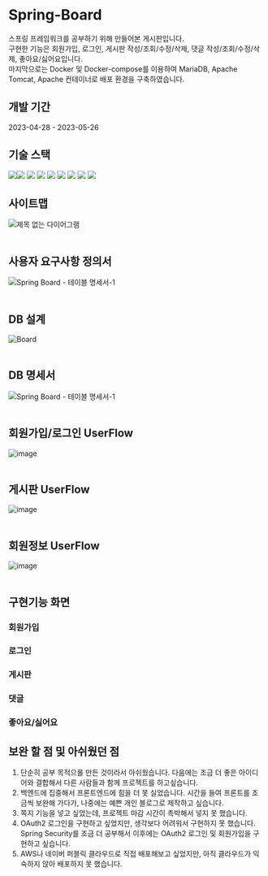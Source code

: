 # Spring-Board
스프링 프레임워크를 공부하기 위해 만들어본 게시판입니다. <br>
구현한 기능은 회원가입, 로그인, 게시판 작성/조회/수정/삭제, 댓글 작성/조회/수정/삭제, 좋아요/싫어요입니다. <br>
마지막으로는 Docker 및 Docker-compose를 이용하여 MariaDB, Apache Tomcat, Apache 컨테이너로 배포 환경을 구축하였습니다. <br>

## 개발 기간
2023-04-28 - 2023-05-26

## 기술 스택
<img src="https://img.shields.io/badge/java-007396?style=for-the-badge&logo=java&logoColor=white"><img src="https://img.shields.io/badge/html5-E34F26?style=for-the-badge&logo=html5&logoColor=white">
<img src="https://img.shields.io/badge/css-1572B6?style=for-the-badge&logo=css3&logoColor=white">
<img src="https://img.shields.io/badge/javascript-F7DF1E?style=for-the-badge&logo=javascript&logoColor=black">
<img src="https://img.shields.io/badge/mariaDB-003545?style=for-the-badge&logo=mariaDB&logoColor=white">
<img src="https://img.shields.io/badge/spring-6DB33F?style=for-the-badge&logo=spring&logoColor=white">
<img src="https://img.shields.io/badge/apache tomcat-F8DC75?style=for-the-badge&logo=apachetomcat&logoColor=white">
<img src="https://img.shields.io/badge/Docker-3776AB?style=for-the-badge&logo=Docker&logoColor=white">
<img src="https://img.shields.io/badge/MyBatis-FF0000?style=for-the-badge&logo=MyBatis&logoColor=white">
<br>

## 사이트맵
![제목 없는 다이어그램](https://github.com/janathanni/Spring-Board/assets/79269207/f54d1d77-ba9f-4f01-bc71-e379c31212ff)
<br>
<br>
## 사용자 요구사항 정의서 
![Spring Board - 테이블 명세서-1](https://github.com/janathanni/Spring-Board/assets/79269207/d997d745-f8ad-4b74-86e4-eb69c2bf332e)
<br>
<br>
## DB 설계
![Board](https://github.com/janathanni/Spring-Board/assets/79269207/798c5306-d1c1-4a8c-97e9-b29b35c9624d)
<br>
<br>
## DB 명세서
![Spring Board - 테이블 명세서-1](https://github.com/janathanni/Spring-Board/assets/79269207/479a0236-4783-4964-8c5d-9320a1b012fc)
<br>
<br>
## 회원가입/로그인 UserFlow 
![image](https://github.com/janathanni/Spring-Board/assets/79269207/875fb5b9-7006-4942-9e50-8180a14fc40e)
<br>
<br>
## 게시판 UserFlow
![image](https://github.com/janathanni/Spring-Board/assets/79269207/8959158d-d59b-40ea-a88f-f2cd7e8ec3b2)
<br>
<br>
## 회원정보 UserFlow 
![image](https://github.com/janathanni/Spring-Board/assets/79269207/9448792d-7e24-4319-813e-dc33d4aea758)
<br>
<br>
## 구현기능 화면
### 회원가입

### 로그인
### 게시판
### 댓글
### 좋아요/싫어요 

## 보완 할 점 및 아쉬웠던 점
1. 단순히 공부 목적으롤 만든 것이라서 아쉬웠습니다. 다음에는 조금 더 좋은 아이디어와 결합해서 다른 사람들과 함께 프로젝트를 하고싶습니다. 
2. 백엔드에 집중해서 프론트엔드에 힘을 더 못 실었습니다. 시간을 들여 프론트를 조금씩 보완해 가다가, 나중에는 예쁜 개인 블로그로 제작하고 싶습니다. 
3. 쪽지 기능을 넣고 싶었는데, 프로젝트 마감 시간이 촉박해서 넣지 못 했습니다.
4. OAuth2 로그인을 구현하고 싶었지만, 생각보다 어려워서 구현하지 못 했습니다. Spring Security를 조금 더 공부해서 이후에는 OAuth2 로그인 및 회원가입을 구현하고 싶습니다.
5. AWS나 네이버 퍼블릭 클라우드로 직접 배포해보고 싶었지만, 아직 클라우드가 익숙하지 않아 배포하지 못 했습니다. 
